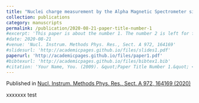 ```yaml
---
title: "Nuclei charge measurement by the Alpha Magnetic Spectrometer silicon tracker"
collection: publications
category: manuscripts
permalink: /publication/2020-08-21-paper-title-number-1
#excerpt: 'This paper is about the number 1. The number 2 is left for future work.'
#date: 2020-08-21
#venue: 'Nucl. Instrum. Methods Phys. Res., Sect. A 972, 164169'
#slidesurl: 'http://academicpages.github.io/files/slides1.pdf'
paperurl: 'http://academicpages.github.io/files/paper1.pdf'
#bibtexurl: 'http://academicpages.github.io/files/bibtex1.bib'
#citation: 'Your Name, You. (2009). &quot;Paper Title Number 1.&quot; <i>Journal 1</i>. 1(1).'
---
```

Published in [Nucl. Instrum. Methods Phys. Res., Sect. A 972, 164169 (2020)](https://doi.org/10.1016/j.nima.2020.164169)

xxxxxxx test

